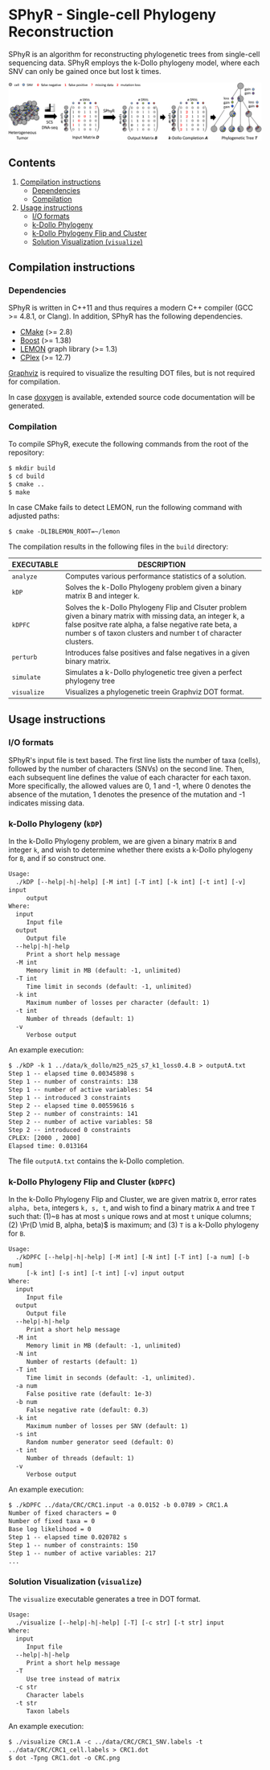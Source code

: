 # SPhyR - Single-cell Phylogeny Reconstruction

SPhyR is an algorithm for reconstructing phylogenetic trees from
single-cell sequencing data. SPhyR employs the k-Dollo phylogeny model,
where each SNV can only be gained once but lost k times.

![Overview of SPhyR](doc/overview.png)

## Contents

  1. [Compilation instructions](#compilation)
     * [Dependencies](#dep)
     * [Compilation](#comp)
  2. [Usage instructions](#usage)
     * [I/O formats](#io)
     * [k-Dollo Phylogeny](#kDP)
     * [k-Dollo Phylogeny Flip and Cluster](#kDPFC)
     * [Solution Visualization (`visualize`)](#viz)

<a name="compilation"></a>
## Compilation instructions

<a name="dep"></a>
### Dependencies

SPhyR is written in C++11 and thus requires a modern C++ compiler (GCC >= 4.8.1, or Clang). In addition, SPhyR has the following dependencies.

* [CMake](http://www.cmake.org/) (>= 2.8)
* [Boost](http://www.boost.org) (>= 1.38)
* [LEMON](http://lemon.cs.elte.hu/trac/lemon) graph library (>= 1.3)
* [CPlex](https://www.ibm.com/analytics/data-science/prescriptive-analytics/cplex-optimizer) (>= 12.7)

[Graphviz](http://www.graphviz.org) is required to visualize the resulting DOT files, but is not required for compilation.

In case [doxygen](http://www.stack.nl/~dimitri/doxygen/) is available, extended source code documentation will be generated.

<a name="comp"></a>
### Compilation

To compile SPhyR, execute the following commands from the root of the repository:

    $ mkdir build
    $ cd build
    $ cmake ..
    $ make

In case CMake fails to detect LEMON, run the following command with adjusted paths:

    $ cmake -DLIBLEMON_ROOT=~/lemon 

The compilation results in the following files in the `build` directory:

EXECUTABLE | DESCRIPTION
-----------|-------------
`analyze`  | Computes various performance statistics of a solution.
`kDP`      | Solves the k-Dollo Phylogeny problem given a binary matrix B and integer k.
`kDPFC`    | Solves the k-Dollo Phylogeny Flip and Clsuter problem given a binary matrix with missing data, an integer k, a false positve rate alpha, a false negative rate beta, a number s of taxon clusters and number t of character clusters.
`perturb`  | Introduces false positives and false negatives in a given binary matrix.
`simulate` | Simulates a k-Dollo phylogenetic tree given a perfect phylogeny tree
`visualize`| Visualizes a phylogenetic treein Graphviz DOT format.

<a name="usage"></a>
## Usage instructions

<a name="io"></a>
### I/O formats

SPhyR's input file is text based. The first line lists the number of taxa (cells), followed by the number of characters (SNVs) on the second line. Then, each subsequent line defines the value of each character for each taxon. More specifically, the allowed values are 0, 1 and -1, where 0 denotes the absence of the mutation, 1 denotes the presence of the mutation and -1 indicates missing data.

<a name="kDP"></a>
### k-Dollo Phylogeny (`kDP`)

In the k-Dollo Phylogeny problem, we are given a binary matrix `B` and integer `k`, and wish to determine whether there exists a k-Dollo phylogeny for `B`, and if so construct one.

    Usage:
      ./kDP [--help|-h|-help] [-M int] [-T int] [-k int] [-t int] [-v] input
         output
    Where:
      input
         Input file
      output
         Output file
      --help|-h|-help
         Print a short help message
      -M int
         Memory limit in MB (default: -1, unlimited)
      -T int
         Time limit in seconds (default: -1, unlimited)
      -k int
         Maximum number of losses per character (default: 1)
      -t int
         Number of threads (default: 1)
      -v
         Verbose output

An example execution:

    $ ./kDP -k 1 ../data/k_dollo/m25_n25_s7_k1_loss0.4.B > outputA.txt
    Step 1 -- elapsed time 0.00345898 s
    Step 1 -- number of constraints: 138
    Step 1 -- number of active variables: 54
    Step 1 -- introduced 3 constraints
    Step 2 -- elapsed time 0.00559616 s
    Step 2 -- number of constraints: 141
    Step 2 -- number of active variables: 58
    Step 2 -- introduced 0 constraints
    CPLEX: [2000 , 2000]
    Elapsed time: 0.013164

The file `outputA.txt` contains the k-Dollo completion.

<a name="kDPFC"></a>
### k-Dollo Phylogeny Flip and Cluster (`kDPFC`)

In the k-Dollo Phylogeny Flip and Cluster, we are given matrix `D`, error rates `alpha, beta`, integers `k, s, t`, and wish to find a binary matrix `A` and tree `T` such that: (1)~`B` has at most `s` unique rows and at most `t` unique columns; (2) \Pr(D \mid B, alpha, beta)$ is maximum; and (3) `T` is a k-Dollo phylogeny for `B`.

    Usage:
      ./kDPFC [--help|-h|-help] [-M int] [-N int] [-T int] [-a num] [-b num]
         [-k int] [-s int] [-t int] [-v] input output
    Where:
      input
         Input file
      output
         Output file
      --help|-h|-help
         Print a short help message
      -M int
         Memory limit in MB (default: -1, unlimited)
      -N int
         Number of restarts (default: 1)
      -T int
         Time limit in seconds (default: -1, unlimited).
      -a num
         False positive rate (default: 1e-3)
      -b num
         False negative rate (default: 0.3)
      -k int
         Maximum number of losses per SNV (default: 1)
      -s int
         Random number generator seed (default: 0)
      -t int
         Number of threads (default: 1)
      -v
         Verbose output

An example execution:

    $ ./kDPFC ../data/CRC/CRC1.input -a 0.0152 -b 0.0789 > CRC1.A
    Number of fixed characters = 0
    Number of fixed taxa = 0
    Base log likelihood = 0
    Step 1 -- elapsed time 0.020782 s
    Step 1 -- number of constraints: 150
    Step 1 -- number of active variables: 217
    ...

<a name="viz"></a>
### Solution Visualization (`visualize`)

The `visualize` executable generates a tree in DOT format.

    Usage:
      ./visualize [--help|-h|-help] [-T] [-c str] [-t str] input
    Where:
      input
         Input file
      --help|-h|-help
         Print a short help message
      -T
         Use tree instead of matrix
      -c str
         Character labels
      -t str
         Taxon labels

An example execution:

    $ ./visualize CRC1.A -c ../data/CRC/CRC1_SNV.labels -t ../data/CRC/CRC1_cell.labels > CRC1.dot
    $ dot -Tpng CRC1.dot -o CRC.png
